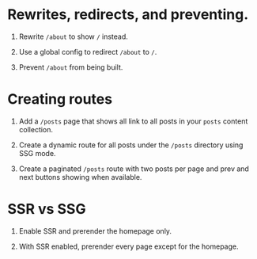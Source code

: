 # Rewrites, redirects, and preventing.

1. Rewrite `/about` to show `/` instead.
   
2. Use a global config to redirect `/about` to `/`.

3. Prevent `/about` from being built.

# Creating routes
1. Add a `/posts` page that shows all link to all posts in your `posts` content collection.

2. Create a dynamic route for all posts under the `/posts` directory using SSG mode.

3. Create a paginated `/posts` route with two posts per page and prev and next buttons showing when available.

# SSR vs SSG

1. Enable SSR and prerender the homepage only.

2. With SSR enabled, prerender every page except for the homepage.